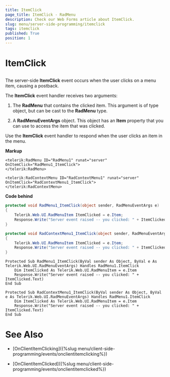 ```yaml
---
title: ItemClick
page_title: ItemClick - RadMenu
description: Check our Web Forms article about ItemClick.
slug: menu/server-side-programming/itemclick
tags: itemclick
published: True
position: 1
---
```


# ItemClick


## 

The server-side **ItemClick** event occurs when the user clicks on a menu item, causing a postback.

The **ItemClick** event handler receives two arguments:

1. The **RadMenu** that contains the clicked item. This argument is of type object, but can be cast to the **RadMenu** type.

1. A **RadMenuEventArgs** object. This object has an **Item** property that you can use to access the item that was clicked.

Use the **ItemClick** event handler to respond when the user clicks an item in the menu.

**Markup**

````ASP.NET
<telerik:RadMenu ID="RadMenu1" runat="server" OnItemClick="RadMenu1_ItemClick">
</telerik:RadMenu>

<telerik:RadContextMenu ID="RadContextMenu1" runat="server" OnItemClick="RadContextMenu1_ItemClick">
</telerik:RadContextMenu>
````

**Code behind**

````C#
protected void RadMenu1_ItemClick(object sender, RadMenuEventArgs e)
{ 
    Telerik.Web.UI.RadMenuItem ItemClicked = e.Item; 
    Response.Write("Server event raised -- you clicked: " + ItemClicked.Text); 
}

protected void RadContextMenu1_ItemClick(object sender, RadMenuEventArgs e)
{
    Telerik.Web.UI.RadMenuItem ItemClicked = e.Item;
    Response.Write("Server event raised -- you clicked: " + ItemClicked.Text);
}
````
````VB.NET
Protected Sub RadMenu1_ItemClick(ByVal sender As Object, ByVal e As Telerik.Web.UI.RadMenuEventArgs) Handles RadMenu1.ItemClick
    Dim ItemClicked As Telerik.Web.UI.RadMenuItem = e.Item
    Response.Write("Server event raised -- you clicked: " + ItemClicked.Text)
End Sub

Protected Sub RadContextMenu1_ItemClick(ByVal sender As Object, ByVal e As Telerik.Web.UI.RadMenuEventArgs) Handles RadMenu1.ItemClick
    Dim ItemClicked As Telerik.Web.UI.RadMenuItem = e.Item
    Response.Write("Server event raised -- you clicked: " + ItemClicked.Text)
End Sub
````


# See Also

 * [OnClientItemClicking]({%slug menu/client-side-programming/events/onclientitemclicking%})

 * [OnClientItemClicked]({%slug menu/client-side-programming/events/onclientitemclicked%})
